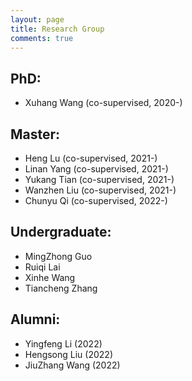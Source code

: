 ```yaml
---
layout: page
title: Research Group
comments: true
---
```


## PhD:
* Xuhang Wang (co-supervised, 2020-)

## Master:
* Heng Lu (co-supervised, 2021-)
* Linan Yang (co-supervised, 2021-)
* Yukang Tian (co-supervised, 2021-)
* Wanzhen Liu (co-supervised, 2021-)
* Chunyu Qi (co-supervised, 2022-)

## Undergraduate:
* MingZhong Guo
* Ruiqi Lai
* Xinhe Wang
* Tiancheng Zhang

## Alumni:
* Yingfeng Li (2022)
* Hengsong Liu (2022)
* JiuZhang Wang (2022)